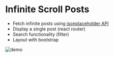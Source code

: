 # Infinite Scroll Posts

- Fetch infinite posts using [jsonplaceholder API](https://jsonplaceholder.typicode.com)
- Display a single post (react router)
- Search functionality (filter)
- Layout with bootstrap

![demo](https://github.com/devCharli/infinite-scroll/blob/main/Kapture%202021-11-11%20at%2016.27.00.gif)
